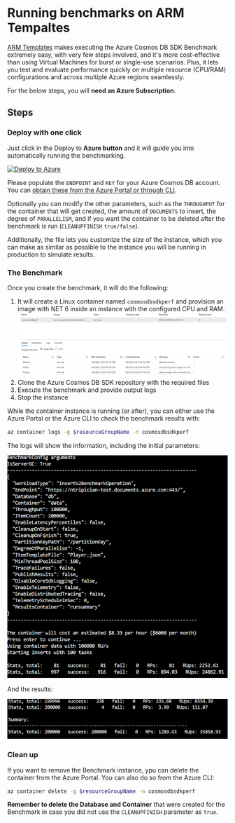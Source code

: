 # Running benchmarks on ARM Tempaltes

[ARM Templates](https://learn.microsoft.com/azure/azure-resource-manager/templates/) makes executing the Azure Cosmos DB SDK Benchmark extremely easy, with very few steps involved, and it's more cost-effective than using Virtual Machines for burst or single-use scenarios. Plus, it lets you test and evaluate performance quickly on multiple resource (CPU/RAM) configurations and across multiple Azure regions seamlessly.

For the below steps, you will **need an Azure Subscription**.

## Steps

### Deploy with one click

Just click in the Deploy to **Azure button** and it will guide you into automatically running the benchmarking.

[![Deploy to Azure](https://aka.ms/deploytoazurebutton)](https://portal.azure.com/#create/Microsoft.Template/uri/https%3A%2F%2Fraw.githubusercontent.com%2FAzure%2Fazure-cosmos-dotnet-v3%2Fmaster%2FARMBenchmarking%2FMicrosoft.Azure.Cosmos.Samples%2FTools%2FBenchmark%2FARMTemplate%2FbenchmarkTemplate.json)

Please populate the `ENDPOINT` and `KEY` for your Azure Cosmos DB account. You can [obtain these from the Azure Portal or through CLI](https://learn.microsoft.com/azure/cosmos-db/secure-access-to-data?tabs=using-primary-key#primary-keys).

Optionally you can modify the other parameters, such as the `THROUGHPUT` for the container that will get created, the amount of `DOCUMENTS` to insert, the degree of `PARALLELISM`, and if you want the container to be deleted after the benchmark is run (`CLEANUPFINISH` `true/false`).

Additionally, the file lets you customize the size of the instance, which you can make as similar as possible to the instance you will be running in production to simulate results.

### The Benchmark 

Once you create the benchmark, it will do the following:

1. It will create a Linux container named `cosmosdbsdkperf` and provision an image with NET 6 inside an instance with the configured CPU and RAM.
![Provisioned Container Instance](./arm1.png)
2. Clone the Azure Cosmos DB SDK repository with the required files
3. Execute the benchmark and provide output logs
4. Stop the instance

While the container instance is running (or after), you can either use the Azure Portal or the Azure CLI to check the benchmark results with:

```bash
az container logs -g $resourceGroupName -n cosmosdbsdkperf
```

The logs will show the information, including the initial parameters:

![Initial benchmark parameters](./arm2.png)

And the results:

![Benchmark results](./arm3.png)

### Clean up

If you want to remove the Benchmark instance, ypu can delete the container from the Azure Portal. You can also do so from the Azure CLI:

```bash
az container delete -g $resourceGroupName -n cosmosdbsdkperf
```

**Remember to delete the Database and Container** that were created for the Benchmark in case you did not use the `CLEANUPFINISH` parameter as `true`.
